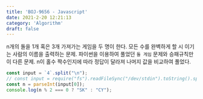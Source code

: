 ```yaml
---
title: 'BOJ-9656 - Javascript'
date: 2021-2-20 12:21:13
category: 'Algorithm'
draft: false
---
```

n개의 돌을 1개 혹은 3개 가져가는 게임을 두 명이 한다. 모든 수를 완벽하게 할 시 이기는 사람의 이름을 출력하는 문제. 파이썬을 이용하여 풀었던 `돌 게임` 문제와 승패규칙만이 다른 문제. n이 홀수 짝수인지에 따라 정답이 달라져 나머지 값을 비교하여 풀었다.
```javascript
const input = `4`.split("\n");
// const input = require("fs").readFileSync("/dev/stdin").toString().split("\n");
const n = parseInt(input[0]);
console.log(n % 2 === 0 ? "SK" : "CY");
```